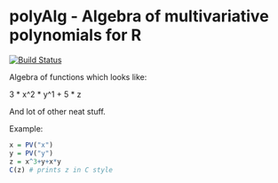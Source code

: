 polyAlg - Algebra of multivariative polynomials for R
=========

[![Build Status](https://travis-ci.org/llaniewski/polyAlgebra.svg?branch=master)](https://travis-ci.org/llaniewski/polyAlgebra)

Algebra of functions which looks like:

3 * x^2 * y^1 + 5 * z

And lot of other neat stuff.

Example:
```r
x = PV("x")
y = PV("y")
z = x^3+y+x*y
C(z) # prints z in C style
```
